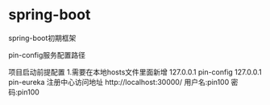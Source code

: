 # spring-boot
spring-boot初期框架

pin-config服务配置路径

项目启动前提配置
1.需要在本地hosts文件里面新增
127.0.0.1       pin-config
127.0.0.1 			pin-eureka 
注册中心访问地址
http://localhost:30000/
用户名:pin100
密码:pin100
